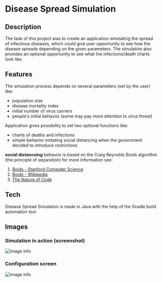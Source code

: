 # Disease Spread Simulation


## Description

The task of this project was to create an application simulating the spread of infectious diseases, which could give user opportunity to see how the disease spreads depending on the given parameters. The simulation also provides an optional opportunity to see what the infections/death charts look like. 

## Features
The simulation process depends on several parameters (set by the user) like:
- population size
- disease mortality index
- initial number of virus carriers
- people's initial behavior (some may pay more attention to virus threat)


Application gives possibility to set two optional functions like:
- charts of deaths and infections
- simple behavior imitating social distancing when the government decided to introduce restrictions


**social distanceing** behavior is based on the Craig Reynolds Boids algorithm (the principle of separation) for more information see:
1. [Boids - Stanford Computer Science](https://cs.stanford.edu/people/eroberts/courses/soco/projects/2008-09/modeling-natural-systems/boids.html)
2. [Boids - Wikipedia](https://en.wikipedia.org/wiki/Boids)
3. [The Nature of Code](https://natureofcode.com/book/chapter-6-autonomous-agents/)
## Tech

Disease Spread Simulation is made in Java with the help of the Gradle build automation tool

## Images

### Simulation in action (screenshot)

![image info](./img/SimulationprocessScreen.png)

### Configuration screen

![image info](./img/SimulationConfigScreen.jpg)

